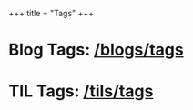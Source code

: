 +++
title = "Tags"
+++
# Blog Tags: [/blogs/tags](/blogs/tags)

# TIL Tags: [/tils/tags](/tils/tags)

